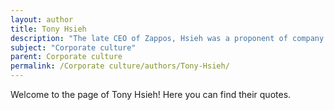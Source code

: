 ```yaml
---
layout: author
title: Tony Hsieh
description: "The late CEO of Zappos, Hsieh was a proponent of company culture and customer service. His book 'Delivering Happiness' discusses how fostering a strong, positive culture can lead to business success."
subject: "Corporate culture"
parent: Corporate culture
permalink: /Corporate culture/authors/Tony-Hsieh/
---
```


Welcome to the page of Tony Hsieh! Here you can find their quotes.
